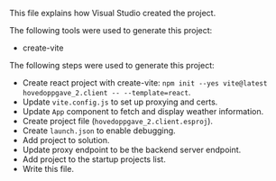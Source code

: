 This file explains how Visual Studio created the project.

The following tools were used to generate this project:
- create-vite

The following steps were used to generate this project:
- Create react project with create-vite: `npm init --yes vite@latest hovedoppgave_2.client -- --template=react`.
- Update `vite.config.js` to set up proxying and certs.
- Update `App` component to fetch and display weather information.
- Create project file (`hovedoppgave_2.client.esproj`).
- Create `launch.json` to enable debugging.
- Add project to solution.
- Update proxy endpoint to be the backend server endpoint.
- Add project to the startup projects list.
- Write this file.
